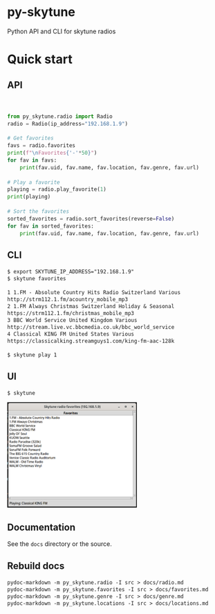 # py-skytune

Python API and CLI for skytune radios

# Quick start

## API
```python


from py_skytune.radio import Radio
radio = Radio(ip_address="192.168.1.9")

# Get favorites
favs = radio.favorites
print(f"\nFavorites{'-'*50}")
for fav in favs:
    print(fav.uid, fav.name, fav.location, fav.genre, fav.url)

# Play a favorite
playing = radio.play_favorite(1)
print(playing)

# Sort the favorites
sorted_favorites = radio.sort_favorites(reverse=False)
for fav in sorted_favorites:
    print(fav.uid, fav.name, fav.location, fav.genre, fav.url)

```

## CLI

```
$ export SKYTUNE_IP_ADDRESS="192.168.1.9"
$ skytune favorites

1 1.FM - Absolute Country Hits Radio Switzerland Various http://strm112.1.fm/acountry_mobile_mp3
2 1.FM Always Christmas Switzerland Holiday & Seasonal https://strm112.1.fm/christmas_mobile_mp3
3 BBC World Service United Kingdom Various http://stream.live.vc.bbcmedia.co.uk/bbc_world_service
4 Classical KING FM United States Various https://classicalking.streamguys1.com/king-fm-aac-128k

$ skytune play 1
```

## UI

```
$ skytune
```

<img loading="lazy" width="300px" src="./docs/screenshot.png" alt="screenshot" />



## Documentation

See the `docs` directory or the source.

## Rebuild docs

```
pydoc-markdown -m py_skytune.radio -I src > docs/radio.md
pydoc-markdown -m py_skytune.favorites -I src > docs/favorites.md
pydoc-markdown -m py_skytune.genre -I src > docs/genre.md    
pydoc-markdown -m py_skytune.locations -I src > docs/locations.md
```